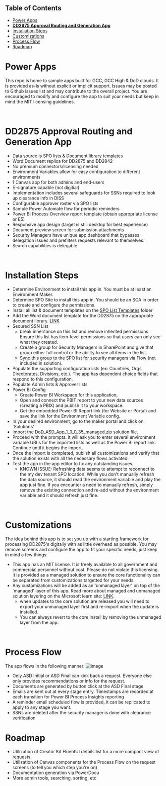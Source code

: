 
## Table of Contents
- [Power Apps](#power-apps)
- [**DD2875 Approval Routing and Generation App**](#dd2875-approval-routing-and-generation-app)
- [Installation Steps](#installation-steps)
- [Customizations](#customizations)
- [Process Flow](#process-flow)
- [Roadmap](#roadmap)

# Power Apps
This repo is home to sample apps built for GCC, GCC High & DoD clouds. It is provided as-is without explicit or implicit support. Issues may be posted to Github issues list and may contribute to the overall project. You are encouraged to modify and configure the app to suit your needs but keep in mind the MIT licensing guidelines.

<br>

# **DD2875 Approval Routing and Generation App**
  - Data source is SPO lists & Document library templates
  - Word Document replica for DD2875 and DD2842
  - No premium connectors/licensing needed
  - Environment Variables allow for easy configuration to different environments
  - 1 Canvas app for both admins and end-users
  - E-signature capable (not digitial)
  - Implementation includes several safeguards for SSNs required to look up clearance info in DISS
  - Configurable approver roster via SPO lists
  - Sample Power Automate flow for periodic reminders
  - Power BI Process Overview report template (obtain appropriate license or E5)
  - Responsive app design (target is still desktop for best experience)
  - Document preview screen for submission attachments
  - Security Managers have unique app dashboard that bypasses delegation issues and prefilters requests relevant to themselves.
  - Search capabilities is delegable


<br>  

# Installation Steps
- Determine Environment to install this app in. You must be at least an Environment Maker.
- Determine SPO Site to install this app in. You should be an SCA in order to create and configure the permissions.
- Install all list & document templates on the [SPO List Templates](/PowerApps/DD2875%20Routing/SPO%20List%20Templates/) folder
- Add the Word document template for the DD2875 on the appropriate document library. [LINK](/PowerApps/DD2875%20Routing/Word%20Templates/Template-DD-2875%20SAAR%20for%20SharePoint.docx)
- Secured SSN List
  - break inheritance on this list and remove inherited permissions. Ensure this list has item-level permissions so that users can only see what they created. 
  - Create a group for Security Managers in SharePoint and give that group either full control or the ability to see all items in the list. 
  - Sync this group to the SPO list for security managers via Flow (not included in solution).
- Populate the supporting configuration lists (ex: Countries, Orgs, Directorates, Divisions, etc.). The app has dependent choice fields that respond to this configuration.
- Populate Admin lists & Approver lists
- Power BI Config 
  - Create Power BI Workspace for this application, 
  - Open and connect the PBIT report to your new data sources (creating a PBIX) and publish it to your workspace. 
  - Get the embedded Power BI Report link (for Website or Portal) and save the link for the Environment Variable config.
- In your desired environment, go to the maker portal and click on 'Solutions'
- Import the DoD_ASD_App_1_0_0_35_managed.zip solution file.
- Proceed with the prompts. It will ask you to enter several environment variable URLs for the imported lists as well as the Power BI report link. Continue until it begins the import.
- Once the import is completed, publish all customizations and verify that the solution exists with all the necessary flows activated.
- Test the app in the app editor to fix any outstanding issues.
  - KNOWN ISSUE: Refreshing data seems to attempt to reconnect to the my dev tenant SPO location. While you don't manually refresh the data source, it should read the environment variable and play the app just fine. If you encounter a need to manually refresh, simply remove the existing connection and re-add without the environment variable and it should refresh just fine. 

<br>

# Customizations
The idea behind this app is to set you up with a starting framework for processing DD2875's digitally with as little overhead as possible. You may remove screens and configure the app to fit your specific needs, just keep in mind a few things:
- This app has an MIT license. It is freely available to all government and commercial personnel without cost. Please do not violate this licensing. It is provided as a managed solution to ensure the core functionality can be separated from customizations targetted for your needs.
- Any customizations will be added as an 'unmanaged layer' on top of the 'managed' layer of this app. Read more about managed and unmanaged solution layering on the Microsoft learn site: [LINK](https://learn.microsoft.com/en-us/power-platform/alm/solution-concepts-alm).
  - when updates to the core solution are released you will need to export your unmanaged layer first and re-import when the update is installed.
  - You can always revert to the core install by removing the unmanaged layer from the app.

<br>

# Process Flow
The app flows in the following manner:
![image](/PowerApps/DD2875%20Routing/images/ASD_Flow.png)
- Only ASD Initial or ASD Final can kick back a request. Everyone else only provides recommendations or info for the request.
- Documents are generated by button click at the ASD Final stage
- Emails are sent out at every stage entry. Timestamps are recorded at each transition for Power BI Process Insights reporting
- A reminder email scheduled flow is provided, it can be replicated to apply to any stage you want.
- SSNs are deleted after the security manager is done with clearance verification


# Roadmap
- Utilization of Creator Kit FluentUI details list for a more compact view of requests.
- Utilization of Canvas components for the Process Flow on the request screens (to tell you which step you're on)
- Documentation generation via PowerDocu
- More admin tools, searching, sorting, etc.